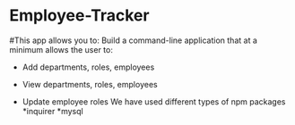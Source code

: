 # Employee-Tracker
#This app allows you to:
Build a command-line application that at a minimum allows the user to:

  * Add departments, roles, employees

  * View departments, roles, employees

  * Update employee roles
  We have used different types of npm packages
  *inquirer
  *mysql
  
